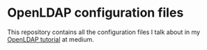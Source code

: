 # OpenLDAP configuration files
This repository contains all the configuration files I talk about in my [OpenLDAP tutorial](https://raduzaharia.medium.com/managing-user-identities-in-a-network-703094e4835a) at medium. 
